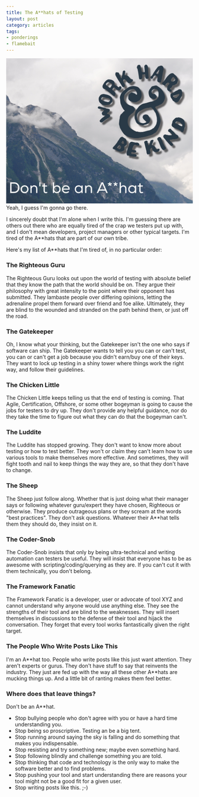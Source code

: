 ```yaml
---
title: The A**hats of Testing
layout: post
category: articles
tags:
- ponderings
- flamebait
---
```

![Don't be an A**hat](/images/ahat.jpg)
Yeah, I guess I'm gonna go there.

I sincerely doubt that I'm alone when I write this. I'm guessing there are others out there who are equally tired of the crap we testers put up with, and I don't mean developers, project managers or other typical targets. I'm tired of the A\*\*hats that are part of our own tribe. 

Here's my list of A\*\*hats that I'm tired of, in no particular order:

### The Righteous Guru
The Righteous Guru looks out upon the world of testing with absolute belief that they know the path that the world should be on. They argue their philosophy with great intensity to the point where their opponent has submitted. They lambaste people over differing opinions, letting the adrenaline propel them forward over friend and foe alike. Ultimately, they are blind to the wounded and stranded on the path behind them, or just off the road. 

### The Gatekeeper
Oh, I know what your thinking, but the Gatekeeper isn't the one who says if software can ship. The Gatekeeper wants to tell you you can or can't test, you can or can't get a job because you didn't earn/buy one of their keys. They want to lock up testing in a shiny tower where things work the right way, and follow their guidelines.

### The Chicken Little
The Chicken Little keeps telling us that the end of testing is coming. That Agile, Certification, Offshore, or some other bogeyman is going to cause the jobs for testers to dry up. They don't provide any helpful guidance, nor do they take the time to figure out what they can do that the bogeyman can't.

### The Luddite
The Luddite has stopped growing. They don't want to know more about testing or how to test better. They won't or claim they can't learn how to use various tools to make themselves more effective. And sometimes, they will fight tooth and nail to keep things the way they are, so that they don't have to change.

### The Sheep
The Sheep just follow along. Whether that is just doing what their manager says or following whatever guru/expert they have chosen, Righteous or otherwise. They produce outrageous plans or they scream at the words "best practices". They don't ask questions. Whatever their A**hat tells them they should do, they insist on it.

### The Coder-Snob
The Coder-Snob insists that only by being ultra-technical and writing automation can testers be useful. They will insist that everyone has to be as awesome with scripting/coding/querying as they are. If you can't cut it with them technically, you don't belong.

### The Framework Fanatic
The Framework Fanatic is a developer, user or advocate of tool XYZ and cannot understand why anyone would use anything else. They see the strengths of their tool and are blind to the weaknesses. They will insert themselves in discussions to the defense of their tool and hijack the conversation. They forget that every tool works fantastically given the right target. 

### The People Who Write Posts Like This
I'm an A\*\*hat too. People who write posts like this just want attention. They aren't experts or gurus. They don't have stuff to say that reinvents the industry. They just are fed up with the way all these other A\*\*hats are mucking things up. And a little bit of ranting makes them feel better.

### Where does that leave things?
Don't be an A**hat. 

- Stop bullying people who don't agree with you or have a hard time understanding you.
- Stop being so proscriptive. Testing an be a big tent.
- Stop running around saying the sky is falling and do something that makes you indispensable.
- Stop resisting and try something new; maybe even something hard.
- Stop following blindly and challenge something you are told.
- Stop thinking that code and technology is the only way to make the software better and to find problems.
- Stop pushing your tool and start understanding there are reasons your tool might not be a good fit for a given user.
- Stop writing posts like this. ;-)


